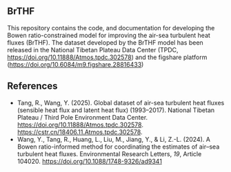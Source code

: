 ## BrTHF
This repository contains the code, and documentation for developing the Bowen ratio-constrained model for improving the air-sea turbulent heat fluxes (BrTHF).
The dataset developed by the BrTHF model has been released in the National Tibetan Plateau Data Center (TPDC, https://doi.org/10.11888/Atmos.tpdc.302578) and the figshare platform (https://doi.org/10.6084/m9.figshare.28816433)<br>
## References<br>
- Tang, R., Wang, Y. (2025). Global dataset of air-sea turbulent heat fluxes (sensible heat flux and latent heat flux) (1993–2017). National Tibetan Plateau / Third Pole Environment Data Center. https://doi.org/10.11888/Atmos.tpdc.302578. https://cstr.cn/18406.11.Atmos.tpdc.302578.
- Wang, Y., Tang, R., Huang, L., Liu, M., Jiang, Y., & Li, Z.-L. (2024). A Bowen ratio-informed method for coordinating the estimates of air–sea turbulent heat fluxes. Environmental Research Letters, *19*, Article 104020. https://doi.org/10.1088/1748-9326/ad9341
